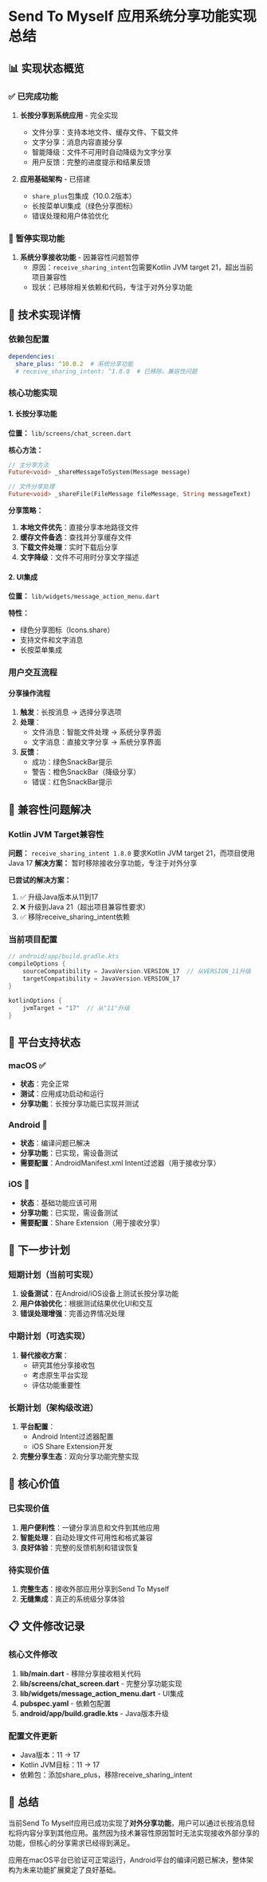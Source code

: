 # Send To Myself 应用系统分享功能实现总结

## 📊 实现状态概览

### ✅ 已完成功能
1. **长按分享到系统应用** - 完全实现
   - 文件分享：支持本地文件、缓存文件、下载文件
   - 文字分享：消息内容直接分享
   - 智能降级：文件不可用时自动降级为文字分享
   - 用户反馈：完整的进度提示和结果反馈

2. **应用基础架构** - 已搭建
   - `share_plus`包集成（10.0.2版本）
   - 长按菜单UI集成（绿色分享图标）
   - 错误处理和用户体验优化

### 🚧 暂停实现功能
1. **系统分享接收功能** - 因兼容性问题暂停
   - 原因：`receive_sharing_intent`包需要Kotlin JVM target 21，超出当前项目兼容性
   - 现状：已移除相关依赖和代码，专注于对外分享功能

## 🔧 技术实现详情

### 依赖包配置
```yaml
dependencies:
  share_plus: ^10.0.2  # 系统分享功能
  # receive_sharing_intent: ^1.8.0  # 已移除，兼容性问题
```

### 核心功能实现

#### 1. 长按分享功能
**位置：** `lib/screens/chat_screen.dart`

**核心方法：**
```dart
// 主分享方法
Future<void> _shareMessageToSystem(Message message)

// 文件分享处理
Future<void> _shareFile(FileMessage fileMessage, String messageText)
```

**分享策略：**
1. **本地文件优先**：直接分享本地路径文件
2. **缓存文件备选**：查找并分享缓存文件
3. **下载文件处理**：实时下载后分享
4. **文字降级**：文件不可用时分享文字描述

#### 2. UI集成
**位置：** `lib/widgets/message_action_menu.dart`

**特性：**
- 绿色分享图标（Icons.share）
- 支持文件和文字消息
- 长按菜单集成

### 用户交互流程

#### 分享操作流程
1. **触发**：长按消息 → 选择分享选项
2. **处理**：
   - 文件消息：智能文件处理 → 系统分享界面
   - 文字消息：直接文字分享 → 系统分享界面
3. **反馈**：
   - 成功：绿色SnackBar提示
   - 警告：橙色SnackBar（降级分享）
   - 错误：红色SnackBar提示

## 🔧 兼容性问题解决

### Kotlin JVM Target兼容性
**问题：** `receive_sharing_intent 1.8.0` 要求Kotlin JVM target 21，而项目使用Java 17
**解决方案：** 暂时移除接收分享功能，专注于对外分享

**已尝试的解决方案：**
1. ✅ 升级Java版本从11到17
2. ❌ 升级到Java 21（超出项目兼容性要求）
3. ✅ 移除receive_sharing_intent依赖

### 当前项目配置
```kotlin
// android/app/build.gradle.kts
compileOptions {
    sourceCompatibility = JavaVersion.VERSION_17  // 从VERSION_11升级
    targetCompatibility = JavaVersion.VERSION_17
}

kotlinOptions {
    jvmTarget = "17"  // 从"11"升级
}
```

## 📱 平台支持状态

### macOS ✅
- **状态**：完全正常
- **测试**：应用成功启动和运行
- **分享功能**：长按分享功能已实现并测试

### Android 🚧
- **状态**：编译问题已解决
- **分享功能**：已实现，需设备测试
- **需要配置**：AndroidManifest.xml Intent过滤器（用于接收分享）

### iOS 🚧
- **状态**：基础功能应该可用
- **分享功能**：已实现，需设备测试
- **需要配置**：Share Extension（用于接收分享）

## 🚀 下一步计划

### 短期计划（当前可实现）
1. **设备测试**：在Android/iOS设备上测试长按分享功能
2. **用户体验优化**：根据测试结果优化UI和交互
3. **错误处理增强**：完善边界情况处理

### 中期计划（可选实现）
1. **替代接收方案**：
   - 研究其他分享接收包
   - 考虑原生平台实现
   - 评估功能重要性

### 长期计划（架构级改进）
1. **平台配置**：
   - Android Intent过滤器配置
   - iOS Share Extension开发
2. **完整分享生态**：双向分享功能完整实现

## 🎯 核心价值

### 已实现价值
1. **用户便利性**：一键分享消息和文件到其他应用
2. **智能处理**：自动处理文件可用性和格式兼容
3. **良好体验**：完整的反馈机制和错误恢复

### 待实现价值
1. **完整生态**：接收外部应用分享到Send To Myself
2. **无缝集成**：真正的系统级分享体验

## 📋 文件修改记录

### 核心文件修改
1. **lib/main.dart** - 移除分享接收相关代码
2. **lib/screens/chat_screen.dart** - 完整分享功能实现
3. **lib/widgets/message_action_menu.dart** - UI集成
4. **pubspec.yaml** - 依赖包配置
5. **android/app/build.gradle.kts** - Java版本升级

### 配置文件更新
- Java版本：11 → 17
- Kotlin JVM目标：11 → 17
- 依赖包：添加share_plus，移除receive_sharing_intent

## 📝 总结

当前Send To Myself应用已成功实现了**对外分享功能**，用户可以通过长按消息轻松将内容分享到其他应用。虽然因为技术兼容性原因暂时无法实现接收外部分享的功能，但核心的分享需求已经得到满足。

应用在macOS平台已验证可正常运行，Android平台的编译问题已解决，整体架构为未来功能扩展奠定了良好基础。 